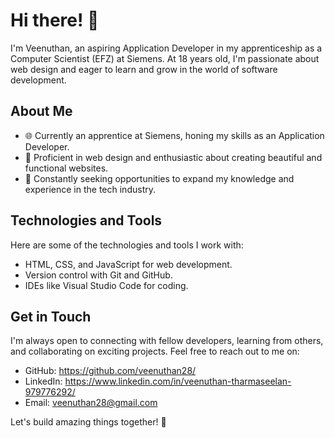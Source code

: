# Hi there! 👋

I'm Veenuthan, an aspiring Application Developer in my apprenticeship as a Computer Scientist (EFZ) at Siemens. At 18 years old, I'm passionate about web design and eager to learn and grow in the world of software development.

## About Me

- 🌐 Currently an apprentice at Siemens, honing my skills as an Application Developer.
- 🔧 Proficient in web design and enthusiastic about creating beautiful and functional websites.
- 🚀 Constantly seeking opportunities to expand my knowledge and experience in the tech industry.

## Technologies and Tools

Here are some of the technologies and tools I work with:

- HTML, CSS, and JavaScript for web development.
- Version control with Git and GitHub.
- IDEs like Visual Studio Code for coding.

## Get in Touch

I'm always open to connecting with fellow developers, learning from others, and collaborating on exciting projects. Feel free to reach out to me on:

- GitHub: https://github.com/veenuthan28/
- LinkedIn: https://www.linkedin.com/in/veenuthan-tharmaseelan-979776292/
- Email: veenuthan28@gmail.com

Let's build amazing things together! 🚀
